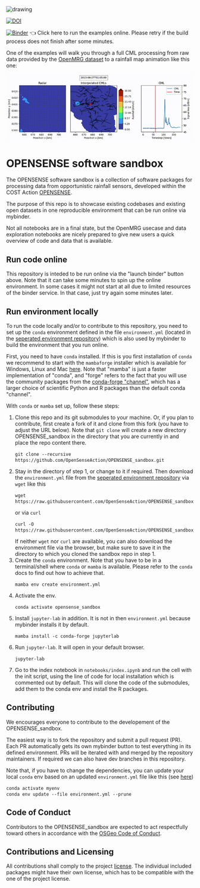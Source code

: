 <img src="https://user-images.githubusercontent.com/102827/174779884-a2fb0971-4850-4ad6-93eb-2c53b922b408.svg" alt="drawing" width="300"/>

[![DOI](https://zenodo.org/badge/DOI/10.5281/zenodo.13929196.svg)](https://doi.org/10.5281/zenodo.13929196)

[![Binder](https://mybinder.org/badge_logo.svg)](https://mybinder.org/v2/gh/OpenSenseAction/OPENSENSE_sandbox_environment/main?urlpath=git-pull?repo=https://github.com/OpenSenseAction/OPENSENSE_sandbox%26urlpath=lab/tree/OPENSENSE_sandbox/notebooks/index.ipynb&branch=main)  :point_left: Click here to run the examples online. Please retry if the build process does not finish after some minutes.

One of the examples will walk you through a full CML processing from raw data provided by the [OpenMRG dataset](https://doi.org/10.5194/essd-14-5411-2022) to a rainfall map animation like this one:

<img src="OPENSENSE_sandbox_OpenMRG_usecase_animation.gif" alt="drawing" width="700"/>


# OPENSENSE software sandbox
The OPENSENSE software sandbox is a collection of software packages for processing data from opportunistic rainfall sensors, developed within the COST Action [OPENSENSE](https://opensenseaction.eu/).

The purpose of this repo is to showcase existing codebases and existing open datasets in one reproducible environment that can be run online via mybinder.

Not all notebooks are in a final state, but the OpenMRG usecase and data exploration notebooks are nicely prepared to give new users a quick overview of code and data that is available.

## Run code online

This repository is inteded to be run online  via the "launch binder" button above. Note that it can take some minutes to spin up the online environment. In some cases it might not start at all due to limited resources of the binder service. In that case, just try again some minutes later.

## Run environment locally

To run the code locally and/or to contribute to this repository, you need to set up the `conda` environment defined in the file `environment.yml` (located in the [seperated environment repository](https://github.com/OpenSenseAction/OPENSENSE_sandbox_environment)) which is also used by mybinder to build the environment that you run online.

First, you need to have `conda` installed. If this is you first installation of `conda` we recommend to start with the `mambaforge` installer which is available for Windows, Linux and Mac [here](https://github.com/conda-forge/miniforge#mambaforge). Note that "mamba" is just a faster implementation of "conda", and "forge" refers to the fact that you will use the community packages from the [conda-forge "channel"](https://conda-forge.org/), which has a  larger choice of scientific Python and R packages than the default conda "channel".

With `conda` or `mamba` set up, follow these steps:
1. Clone this repo and its git submodules to your machine. Or, if you plan to contribute, first create a fork of it and clone from this fork (you have to adjust the URL below). Note that `git clone` will create a new directory OPENSENSE_sandbox in the directory that you are currently in and place the repo content there.
   ```
   git clone --recursive https://github.com/OpenSenseAction/OPENSENSE_sandbox.git
   ```
2. Stay in the directory of step 1, or change to it if required. Then download the `environment.yml` file from the [seperated environment repository](https://github.com/OpenSenseAction/OPENSENSE_sandbox_environment) via `wget` like this
    ```
   wget https://raw.githubusercontent.com/OpenSenseAction/OPENSENSE_sandbox_environment/main/environment.yml
    ```
    or via `curl`
   ```
   curl -O https://raw.githubusercontent.com/OpenSenseAction/OPENSENSE_sandbox_environment/main/environment.yml
   ```
   If neither `wget` nor `curl` are available, you can also download the environment file via the browser, but make sure to save it in the directory to which you cloned the sandbox repo in step 1.
3. Create the `conda` environment. Note that you have to be in a terminal/shell where `conda` or `mamba` is available. Please refer to the `conda` docs to find out how to achieve that.
   ```
   mamba env create environment.yml
   ```
4. Activate the env.
   ```
   conda activate opensense_sandbox
   ```
5. Install `jupyter-lab` in addition. It is not in then `environment.yml` because mybinder installs it by default.
   ```
   mamba install -c conda-forge jupyterlab
   ```
6. Run `jupyter-lab`. It will open in your default browser.
   ```
   jupyter-lab
   ```
7. Go to the index notebook in `notebooks/index.ipynb` and run the cell with the init script, using the line of code for local installation which is commented out by default. This will clone the code of the submodules, add them to the conda env and install the R packages.

## Contributing

We encourages everyone to contribute to the developement of the OPENSENSE_sandbox.

The easiest way is to fork the repository and submit a pull request (PR). Each PR automatically gets its own mybinder button to test everything in its defined environment. PRs will be iterated with and merged by the repository maintainers. If required we can also have dev branches in this repository.

Note that, if you have to change the dependencies, you can update your local `conda` env based on an updated `environment.yml` file like this (see [here](https://stackoverflow.com/a/43873901/356463))
```
conda activate myenv
conda env update --file environment.yml --prune
```

## Code of Conduct

Contributors to the OPENSENSE_sandbox are expected to act respectfully toward others in accordance with the [OSGeo Code of Conduct](http://www.osgeo.org/code_of_conduct).

## Contributions and Licensing

All contributions shall comply to the project [license](LICENSE). The individual included packages might have their own license, which has to be compatible with the one of the project license.
